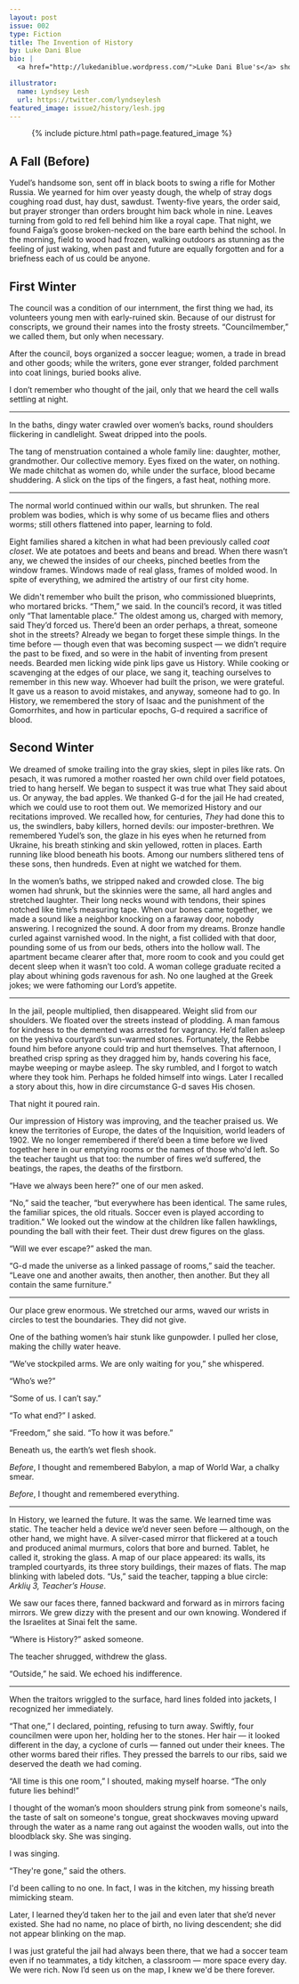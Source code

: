 ```yaml
---
layout: post
issue: 002
type: Fiction
title: The Invention of History
by: Luke Dani Blue
bio: |
  <a href="http://lukedaniblue.wordpress.com/">Luke Dani Blue's</a> short stories have appeared in or are forthcoming from <i>Bluestem, Slush Pile Magazine, Redlemona.de</i> and <i>The Stoneslide Corrective</i>. She's received Honorable Mentions from the Academy of American Poets and the<i> Fourteen Hills</i> Michael Rubin Book Award. She currently lives in the Bay Area, where she teaches private writing classes and astrologizes professionally. Follow her at: @lukedaniblue.

illustrator:
  name: Lyndsey Lesh
  url: https://twitter.com/lyndseylesh
featured_image: issue2/history/lesh.jpg
---
```


<figure class="right">
  {% include picture.html path=page.featured_image %}
</figure>

## A Fall (Before)

Yudel’s handsome son, sent off in black boots to swing a rifle for Mother Russia. We yearned for him over yeasty dough, the whelp of stray dogs coughing road dust, hay dust, sawdust. Twenty-five years, the order said, but prayer stronger than orders brought him back whole in nine. Leaves turning from gold to red fell behind him like a royal cape.
That night, we found Faiga’s goose broken-necked on the bare earth behind the school. In the morning, field to wood had frozen, walking outdoors as stunning as the feeling of just waking, when past and future are equally forgotten and for a briefness each of us could be anyone.

## First Winter

The council was a condition of our internment, the first thing we had, its volunteers young men with early-ruined skin. Because of our distrust for conscripts, we ground their names into the frosty streets. “Councilmember,” we called them, but only when necessary.

After the council, boys organized a soccer league; women, a trade in bread and other goods; while the writers, gone ever stranger, folded parchment into coat linings, buried books alive.

I don’t remember who thought of the jail, only that we heard the cell walls settling at night.

***

In the baths, dingy water crawled over women’s backs, round shoulders flickering in candlelight. Sweat dripped into the pools.

The tang of menstruation contained a whole family line: daughter, mother, grandmother. Our collective memory.
Eyes fixed on the water, on nothing. We made chitchat as women do, while under the surface, blood became shuddering. A slick on the tips of the fingers, a fast heat, nothing more.

***

The normal world continued within our walls, but shrunken. The real problem was bodies, which is why some of us became flies and others worms; still others flattened into paper, learning to fold.

Eight families shared a kitchen in what had been previously called <i>coat closet</i>. We ate potatoes and beets and beans and bread. When there wasn’t any, we chewed the insides of our cheeks, pinched beetles from the window frames. Windows made of real glass, frames of molded wood. In spite of everything, we admired the artistry of our first city home.

We didn't remember who built the prison, who commissioned blueprints, who mortared bricks. “Them,” we said. In the council’s record, it was titled only “That lamentable place.” The oldest among us, charged with memory, said They’d forced us. There’d been an order perhaps, a threat, someone shot in the streets? Already we began to forget these simple things. In the time before — though even that was becoming suspect — we didn’t require the past to be fixed, and so were in the habit of inventing from present needs. Bearded men licking wide pink lips gave us History. While cooking or scavenging at the edges of our place, we sang it, teaching ourselves to remember in this new way. Whoever had built the prison, we were grateful. It gave us a reason to avoid mistakes, and anyway, someone had to go. In History, we remembered the story of Isaac and the punishment of the Gomorrhites, and how in particular epochs, G-d required a sacrifice of blood.


## Second Winter

We dreamed of smoke trailing into the gray skies, slept in piles like rats. On pesach, it was rumored a mother roasted her own child over field potatoes, tried to hang herself. We began to suspect it was true what They said about us. Or anyway, the bad apples. We thanked G-d for the jail He had created, which we could use to root them out. We memorized History and our recitations improved. We recalled how, for centuries, <em>They</em> had done this to us, the swindlers, baby killers, horned devils: our imposter-brethren. We remembered Yudel’s son, the glaze in his eyes when he returned from Ukraine, his breath stinking and skin yellowed, rotten in places. Earth running like blood beneath his boots. Among our numbers slithered tens of these sons, then hundreds. Even at night we watched for them.

In the women’s baths, we stripped naked and crowded close. The big women had shrunk, but the skinnies were the same, all hard angles and stretched laughter. Their long necks wound with tendons, their spines notched like time’s measuring tape. When our bones came together, we made a sound like a neighbor knocking on a faraway door, nobody answering.
I recognized the sound. A door from my dreams. Bronze handle curled against varnished wood. In the night, a fist collided with that door, pounding some of us from our beds, others into the hollow wall. The apartment became clearer after that, more room to cook and you could get decent sleep when it wasn’t too cold. A woman college graduate recited a play about whining gods ravenous for ash. No one laughed at the Greek jokes; we were fathoming our Lord’s appetite.

***

In the jail, people multiplied, then disappeared. Weight slid from our shoulders. We floated over the streets instead of plodding. A man famous for kindness to the demented was arrested for vagrancy. He’d fallen asleep on the yeshiva courtyard’s sun-warmed stones. Fortunately, the Rebbe found him before anyone could trip and hurt themselves. That afternoon, I breathed crisp spring as they dragged him by, hands covering his face, maybe weeping or maybe asleep. The sky rumbled, and I forgot to watch where they took him. Perhaps he folded himself into wings. Later I recalled a story about this, how in dire circumstance G-d saves His chosen.

That night it poured rain.

Our impression of History was improving, and the teacher praised us. We knew the territories of Europe, the dates of the Inquisition, world leaders of 1902. We no longer remembered if there’d been a time before we lived together here in our emptying rooms or the names of those who'd left. So the teacher taught us that too: the number of fires we’d suffered, the beatings, the rapes, the deaths of the firstborn.

“Have we always been here?” one of our men asked.

“No,” said the teacher, “but everywhere has been identical. The same rules, the familiar spices, the old rituals. Soccer even is played according to tradition.” We looked out the window at the children like fallen hawklings, pounding the ball with their feet. Their dust drew figures on the glass.

“Will we ever escape?” asked the man.

“G-d made the universe as a linked passage of rooms,” said the teacher. “Leave one and another awaits, then another, then another. But they all contain the same furniture.”

***

Our place grew enormous. We stretched our arms, waved our wrists in circles to test the boundaries. They did not give.

One of the bathing women’s hair stunk like gunpowder. I pulled her close, making the chilly water heave.

“We’ve stockpiled arms. We are only waiting for you,” she whispered.

“Who’s we?”

“Some of us. I can’t say.”

“To what end?” I asked.

“Freedom,” she said. “To how it was before.”

Beneath us, the earth’s wet flesh shook.

<i>Before</i>, I thought and remembered Babylon, a map of World War, a chalky smear.

<i>Before</i>, I thought and remembered everything.

***

In History, we learned the future. It was the same. We learned time was static. The teacher held a device we’d never seen before — although, on the other hand, we might have. A silver-cased mirror that flickered at a touch and produced animal murmurs, colors that bore and burned. Tablet, he called it, stroking the glass. A map of our place appeared: its walls, its trampled courtyards, its three story buildings, their mazes of flats. The map blinking with labeled dots.
“Us,” said the teacher, tapping a blue circle: <i>Arklių 3, Teacher’s House</i>.

We saw our faces there, fanned backward and forward as in mirrors facing mirrors. We grew dizzy with the present and our own knowing. Wondered if the Israelites at Sinai felt the same.

“Where is History?” asked someone.

The teacher shrugged, withdrew the glass.

“Outside,” he said. We echoed his indifference. 

***

When the traitors wriggled to the surface, hard lines folded into jackets, I recognized her immediately.

“That one,” I declared, pointing, refusing to turn away. Swiftly, four councilmen were upon her, holding her to the stones. Her hair — it looked different in the day, a cyclone of curls — fanned out under their knees. The other worms bared their rifles. They pressed the barrels to our ribs, said we deserved the death we had coming.

“All time is this one room,” I shouted, making myself hoarse. “The only future lies behind!”

I thought of the woman’s moon shoulders strung pink from someone's nails, the taste of salt on someone's tongue, great shockwaves moving upward through the water as a name rang out against the wooden walls, out into the bloodblack sky. She was singing.

I was singing.

“They're gone,” said the others.

I'd been calling to no one. In fact, I was in the kitchen, my hissing breath mimicking steam.

Later, I learned they’d taken her to the jail and even later that she’d never existed. She had no name, no place of birth, no living descendent; she did not appear blinking on the map.

I was just grateful the jail had always been there, that we had a soccer team even if no teammates, a tidy kitchen, a classroom — more space every day. We were rich. Now I’d seen us on the map, I knew we'd be there forever.

